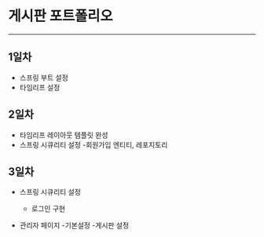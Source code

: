 # 게시판 포트폴리오
* * *
## 1일차
* 스프링 부트 설정
* 타임리프 설정
## 2일차
* 타임리프 레이아웃 템플릿 완성
* 스프링 시큐리티 설정
    -회원가입 엔티티, 레포지토리
## 3일차 
* 스프링 시큐리티 설정
    - 로그인 구현

* 관리자 페이지
    -기본설정
    -게시판 설정
